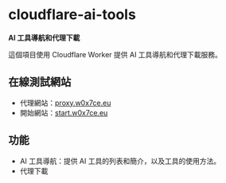 # cloudflare-ai-tools

**AI 工具導航和代理下載**

這個項目使用 Cloudflare Worker 提供 AI 工具導航和代理下載服務。

## 在線測試網站

* 代理網站：[proxy.w0x7ce.eu](https://proxy.w0x7ce.eu)
* 開始網站：[start.w0x7ce.eu](https://start.w0x7ce.eu)

## 功能

* AI 工具導航：提供 AI 工具的列表和簡介，以及工具的使用方法。
* 代理下載

